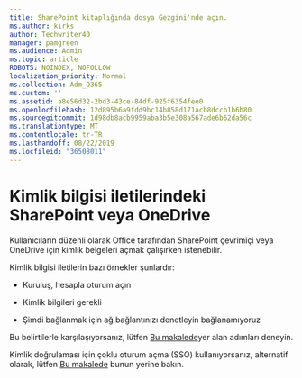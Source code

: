 ```yaml
---
title: SharePoint kitaplığında dosya Gezgini'nde açın.
ms.author: kirks
author: Techwriter40
manager: pamgreen
ms.audience: Admin
ms.topic: article
ROBOTS: NOINDEX, NOFOLLOW
localization_priority: Normal
ms.collection: Adm_O365
ms.custom: ''
ms.assetid: a8e56d32-2bd3-43ce-84df-925f6354fee0
ms.openlocfilehash: 12d895b6a9fdd9bc14b858d171acb8dccb1b6b80
ms.sourcegitcommit: 1d98db8acb9959aba3b5e308a567ade6b62da56c
ms.translationtype: MT
ms.contentlocale: tr-TR
ms.lasthandoff: 08/22/2019
ms.locfileid: "36508011"
---
```

# <a name="credential-messages-in-sharepoint-or-onedrive"></a>Kimlik bilgisi iletilerindeki SharePoint veya OneDrive

Kullanıcıların düzenli olarak Office tarafından SharePoint çevrimiçi veya OneDrive için kimlik belgeleri açmak çalışırken istenebilir.

Kimlik bilgisi iletilerin bazı örnekler şunlardır:

- Kuruluş, hesapla oturum açın

- Kimlik bilgileri gerekli

- Şimdi bağlanmak için ağ bağlantınızı denetleyin bağlanamıyoruz

Bu belirtilerle karşılaşıyorsanız, lütfen [Bu makalede](https://support.microsoft.com/help/2913639/office-applications-periodically-prompt-for-credentials-to-sharepoint)yer alan adımları deneyin.

Kimlik doğrulaması için çoklu oturum açma (SSO) kullanıyorsanız, alternatif olarak, lütfen [Bu makalede](https://support.microsoft.com/help/4025962/cant-sign-in-after-update-to-office-2016-build-16-0-7967-on-windows-10) bunun yerine bakın.

